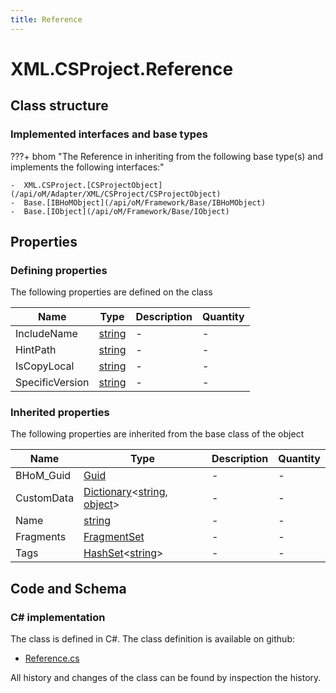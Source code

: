 ```yaml
---
title: Reference
---
```


# XML.CSProject.Reference



## Class structure

### Implemented interfaces and base types

???+ bhom "The Reference in inheriting from the following base type(s) and implements the following interfaces:"

    -  XML.CSProject.[CSProjectObject](/api/oM/Adapter/XML/CSProject/CSProjectObject)
    -  Base.[IBHoMObject](/api/oM/Framework/Base/IBHoMObject)
    -  Base.[IObject](/api/oM/Framework/Base/IObject)


## Properties



### Defining properties

The following properties are defined on the class

| Name             | Type             | Description      | Quantity         |
|------------------|------------------|------------------|------------------|
| IncludeName | [string](https://learn.microsoft.com/en-us/dotnet/api/System.String?view=netstandard-2.0) | - | - |
| HintPath | [string](https://learn.microsoft.com/en-us/dotnet/api/System.String?view=netstandard-2.0) | - | - |
| IsCopyLocal | [string](https://learn.microsoft.com/en-us/dotnet/api/System.String?view=netstandard-2.0) | - | - |
| SpecificVersion | [string](https://learn.microsoft.com/en-us/dotnet/api/System.String?view=netstandard-2.0) | - | - |


### Inherited properties
The following properties are inherited from the base class of the object

| Name             | Type             | Description      | Quantity         |
|------------------|------------------|------------------|------------------|
| BHoM_Guid | [Guid](https://learn.microsoft.com/en-us/dotnet/api/System.Guid?view=netstandard-2.0) | - | - |
| CustomData | [Dictionary](https://learn.microsoft.com/en-us/dotnet/api/System.Collections.Generic.Dictionary-2?view=netstandard-2.0)&lt;[string](https://learn.microsoft.com/en-us/dotnet/api/System.String?view=netstandard-2.0), [object](https://learn.microsoft.com/en-us/dotnet/api/System.Object?view=netstandard-2.0)&gt; | - | - |
| Name | [string](https://learn.microsoft.com/en-us/dotnet/api/System.String?view=netstandard-2.0) | - | - |
| Fragments | [FragmentSet](/api/oM/Framework/Base/FragmentSet) | - | - |
| Tags | [HashSet](https://learn.microsoft.com/en-us/dotnet/api/System.Collections.Generic.HashSet-1?view=netstandard-2.0)&lt;[string](https://learn.microsoft.com/en-us/dotnet/api/System.String?view=netstandard-2.0)&gt; | - | - |


## Code and Schema

### C# implementation

The class is defined in C#. The class definition is available on github:

- [Reference.cs](https://github.com/BHoM/XML_Toolkit/blob/develop/XML_oM/CSProject/ItemGroup/Reference.cs)

All history and changes of the class can be found by inspection the history.

